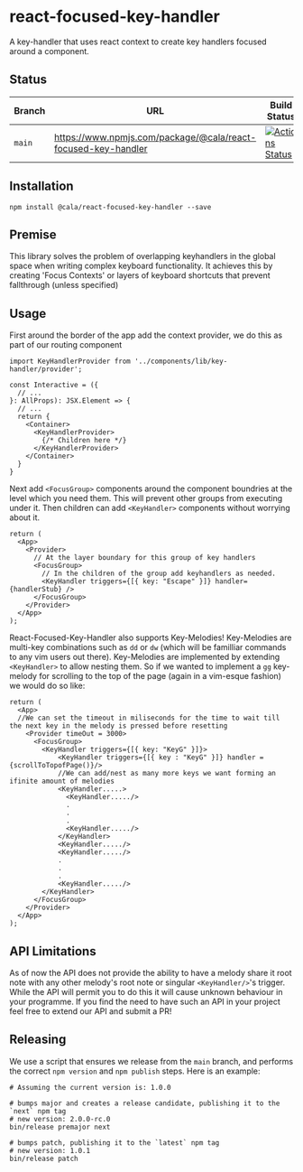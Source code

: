 # react-focused-key-handler

A key-handler that uses react context to create key handlers focused around a component.

## Status

| Branch | URL                                                           | Build Status                                                                                                                                                      |
| ------ | ------------------------------------------------------------- | ----------------------------------------------------------------------------------------------------------------------------------------------------------------- |
| `main` | https://www.npmjs.com/package/@cala/react-focused-key-handler | [![Actions Status](https://github.com/ca-la/react-focused-key-handler/workflows/Node%20CI/badge.svg)](https://github.com/ca-la/react-focused-key-handler/actions) |

## Installation

`npm install @cala/react-focused-key-handler --save`

## Premise

This library solves the problem of overlapping keyhandlers in the global space when writing
complex keyboard functionality. It achieves this by creating 'Focus Contexts' or layers of keyboard
shortcuts that prevent fallthrough (unless specified)

## Usage

First around the border of the app add the context provider, we do this as part of our routing
component

```tsx
import KeyHandlerProvider from '../components/lib/key-handler/provider';

const Interactive = ({
  // ...
}: AllProps): JSX.Element => {
  // ...
  return {
    <Container>
      <KeyHandlerProvider>
        {/* Children here */}
      </KeyHandlerProvider>
    </Container>
  }
}
```

Next add `<FocusGroup>` components around the component boundries at the level which you need
them. This will prevent other groups from executing under it. Then children can add `<KeyHandler>` components without worrying about it.

```tsx
return (
  <App>
    <Provider>
      // At the layer boundary for this group of key handlers
      <FocusGroup>
        // In the children of the group add keyhandlers as needed.
        <KeyHandler triggers={[{ key: "Escape" }]} handler={handlerStub} />
      </FocusGroup>
    </Provider>
  </App>
);
```

React-Focused-Key-Handler also supports Key-Melodies! Key-Melodies are multi-key combinations such as ```dd``` or ```dw``` (which will be familliar commands to any vim users out there). Key-Melodies are implemented by extending `<KeyHandler>` to allow nesting them. So if we wanted to implement a `gg` key-melody for scrolling to the top of the page (again in a vim-esque fashion) we would do so like:

```tsx
return (
  <App>
  //We can set the timeout in miliseconds for the time to wait till the next key in the melody is pressed before resetting 
    <Provider timeOut = 3000>
      <FocusGroup>
        <KeyHandler triggers={[{ key: "KeyG" }]}>
            <KeyHandler triggers={[{ key : "KeyG" }]} handler = {scrollToTopofPage()}/>
            //We can add/nest as many more keys we want forming an ifinite amount of melodies
            <KeyHandler.....>
              <KeyHandler...../>
              .
              .
              .
              <KeyHandler...../>
            </KeyHandler>
            <KeyHandler...../>
            <KeyHandler...../>
            .
            .
            .
            <KeyHandler...../>
        </KeyHandler>
      </FocusGroup>
    </Provider>
  </App>
);
```

## API Limitations

As of now the API does not provide the ability to have a melody share it root note with any other melody's root note or singular `<KeyHandler/>`'s trigger. While the API will permit you to do this it will cause unknown behaviour in your programme. If you find the need to have such an API in your project feel free to extend our API and submit a PR!
## Releasing

We use a script that ensures we release from the `main` branch, and performs the correct `npm version` and `npm publish` steps. Here is an example:

```shell
# Assuming the current version is: 1.0.0

# bumps major and creates a release candidate, publishing it to the `next` npm tag
# new version: 2.0.0-rc.0
bin/release premajor next

# bumps patch, publishing it to the `latest` npm tag
# new version: 1.0.1
bin/release patch
```
